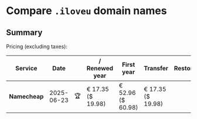 # Compare `.iloveu` domain names

## Summary

Pricing (excluding taxes):

| Service | Date |  | / Renewed year | First year | Transfer | Restoration |
|--|--|--|--|--|--|--|
| **Namecheap** | 2025-06-23 | 🏆 | € 17.35<br>($ 19.98) | € 52.96<br>($ 60.98) | € 17.35<br>($ 19.98) |  |
